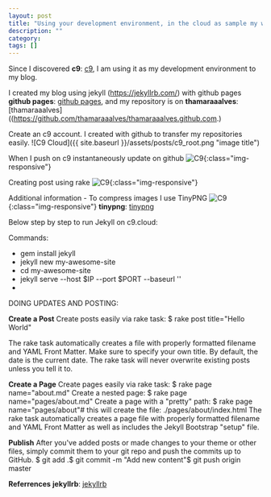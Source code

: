 ```yaml
---
layout: post
title: "Using your development environment, in the cloud as sample my website "
description: ""
category: 
tags: []
---
```


Since I discovered **c9**: [c9](https://c9.io/), I am using it as my development environment to my blog.

I created my blog using jekyll (https://jekyllrb.com/) with github pages **github pages**: [github pages](https://pages.github.com/), and
my repository is on **thamaraaalves**: [thamaraaalves]((https://github.com/thamaraaalves/thamaraaalves.github.com.)

Create an c9 account. I created with github to transfer my repositories easily. 
![C9 Cloud]({{ site.baseurl }}/assets/posts/c9_root.png "image title")

When I push on c9 instantaneously update on github 
![C9](/assets/img/github_master_branch.png){:class="img-responsive"}

Creating post using rake
![C9](/assets/img/creating_post_rake.png){:class="img-responsive"}

Additional information - To compress images I use TinyPNG
![C9](../assets/img/compress_images_tinypng.png){:class="img-responsive"}
**tinypng**: [tinypng]( https://tinypng.com/)  

Below step by step to run Jekyll on c9.cloud:

Commands:
- gem install jekyll
- jekyll new my-awesome-site
- cd my-awesome-site
- jekyll serve --host $IP --port $PORT --baseurl ''
- 

DOING UPDATES AND POSTING:

**Create a Post**
Create posts easily via rake task:
$ rake post title="Hello World"

The rake task automatically creates a file with properly formatted filename and YAML Front Matter. Make sure to specify your own title. By default, the date is the current date.
The rake task will never overwrite existing posts unless you tell it to.

**Create a Page**
Create pages easily via rake task:
$ rake page name="about.md"
Create a nested page:
$ rake page name="pages/about.md"
Create a page with a "pretty" path:
$ rake page name="pages/about"# this will create the file: ./pages/about/index.html
The rake task automatically creates a page file with properly formatted filename and YAML Front Matter as well as includes the Jekyll Bootstrap "setup" file.

**Publish**
After you've added posts or made changes to your theme or other files, simply commit them to your git repo and push the commits up to GitHub.
$ git add .$ git commit -m "Add new content"$ git push origin master


**Referrences**
**jekyllrb**: [jekyllrb](https://jekyllrb.com/docs/github-pages/)